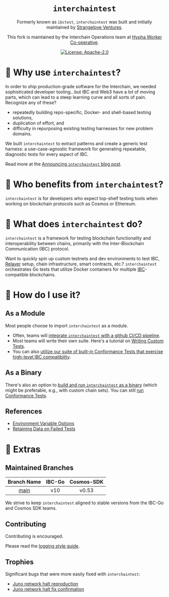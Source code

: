 <div align="center">
<h1><code>interchaintest</code></h1>

Formerly known as `ibctest`, `interchaintest` was built and initially maintained by [Strangelove Ventures](https://strange.love/).

This fork is maintained by the Interchain Operations team at [Hypha Worker Co-operative](https://hypha.coop/).

[![License: Apache-2.0](https://img.shields.io/github/license/strangelove-ventures/interchaintest.svg?style=flat-square)](https://github.com/cosmos/interchaintest/blob/main/LICENSE)
</div>

🌌 Why use `interchaintest`?
=============================

In order to ship production-grade software for the Interchain, we needed sophisticated developer tooling...but IBC and Web3 have a *lot* of moving parts, which can lead to a steep learning curve and all sorts of pain. Recognize any of these?

- repeatedly building repo-specific, Docker- and shell-based testing solutions,
- duplication of effort, and
- difficulty in repurposing existing testing harnesses for new problem domains.

We built `interchaintest` to extract patterns and create a generic test harness: a use-case-agnostic framework for generating repeatable, diagnostic tests for every aspect of IBC.

Read more at the [Announcing `interchaintest` blog post](https://strange.love/blog/announcing-interchaintest).

🌌 Who benefits from `interchaintest`?
=============================

`interchaintest` is for developers who expect top-shelf testing tools when working on blockchain protocols such as Cosmos or Ethereum.


🌌 What does `interchaintest` do?
=============================

`interchaintest` is a framework for testing blockchain functionality and interoperability between chains, primarily with the Inter-Blockchain Communication (IBC) protocol.

Want to quickly spin up custom testnets and dev environments to test IBC, [Relayer](https://github.com/cosmos/relayer) setup, chain infrastructure, smart contracts, etc.? `interchaintest` orchestrates Go tests that utilize Docker containers for multiple [IBC](https://www.ibcprotocol.dev/)-compatible blockchains.

🌌 How do I use it?
=============================

## As a Module

Most people choose to import `interchaintest` as a module.
- Often, teams will [integrate `interchaintest` with a github CI/CD pipeline](./docs/ciTests.md).
- Most teams will write their own suite. Here's a tutorial on [Writing Custom Tests](./docs/writeCustomTests.md).
- You can also [utilize our suite of built-in Conformance Tests that exercise high-level IBC compatibility](./docs/conformance-tests-lib.md).

## As a Binary

There's also an option to [build and run `interchaintest` as a binary](./docs/buildBinary.md) (which might be preferable, e.g., with custom chain sets). You can still [run Conformance Tests](./docs/conformance-tests-bin.md).


## References
- [Environment Variable Options](./docs/envOptions.md)
- [Retaining Data on Failed Tests](./docs/retainingDataOnFailedTests.md)

🌌 Extras
=============================
## Maintained Branches

|                 **Branch Name**                  | **IBC-Go** | **Cosmos-SDK** |
| :----------------------------------------------: | :--------: | :------------: |
| [main](https://github.com/cosmos/interchaintest) |    v10     |     v0.53      |

We strive to keep `interchaintest` aligned to stable versions from the IBC-Go and Cosmos SDK teams.

## Contributing

Contributing is encouraged.

Please read the [logging style guide](./docs/logging.md).

## Trophies

Significant bugs that were more easily fixed with `interchaintest`:

- [Juno network halt reproduction](https://github.com/strangelove-ventures/interchaintest/pull/7)
- [Juno network halt fix confirmation](https://github.com/strangelove-ventures/interchaintest/pull/8)
